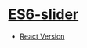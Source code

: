 # [ES6-slider](https://xxxsliderxxx.netlify.app/)
- [React Version](https://github.com/vvhys0ser10us/react-slider)
